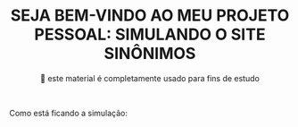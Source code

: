 <h1 align="center"> SEJA BEM-VINDO AO MEU PROJETO PESSOAL: SIMULANDO O SITE SINÔNIMOS </h1> 
<p align="center">🚀 este material é completamente usado para fins de estudo</p>

<br>

<div>
<p>Como está ficando a simulação:</p>
  <br>
<img scr="https://user-images.githubusercontent.com/97268790/155884301-dad4ccb6-9170-403b-beb4-e16c271b882b.PNG" />
</div>
